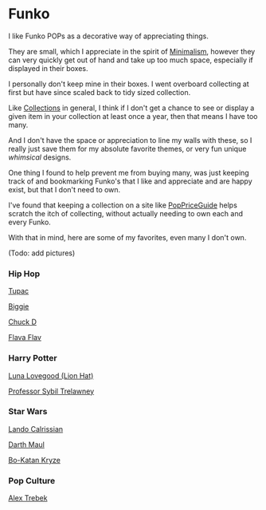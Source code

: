 # Funko

I like Funko POPs as a decorative way of appreciating things.

They are small, which I appreciate in the spirit of [Minimalism](/pages/minimalism/index.md), however they can very quickly get out of hand and take up too much space, especially if displayed in their boxes.

I personally don't keep mine in their boxes. I went overboard collecting at first but have since scaled back to tidy sized collection.

Like [Collections](/pages/collections/index.md) in general, I think if I don't get a chance to see or display a given item in your collection at least once a year, then that means I have too many.

And I don't have the space or appreciation to line my walls with these, so I really just save them for my absolute favorite themes, or very fun unique _whimsical_ designs.

One thing I found to help prevent me from buying many, was just keeping track of and bookmarking Funko's that I like and appreciate and are happy exist, but that I don't need to own.

I've found that keeping a collection on a site like [PopPriceGuide](https://www.poppriceguide.com) helps scratch the itch of collecting, without actually needing to own each and every Funko.

With that in mind, here are some of my favorites, even many I don't own.

(Todo: add pictures)

### Hip Hop

[Tupac](https://www.hobbydb.com/marketplaces/poppriceguide/catalog_items/tupac-shakur-49af6f50-be2e-4cd1-9780-e8caeea26702)

[Biggie](https://www.hobbydb.com/marketplaces/poppriceguide/catalog_items/the-notorious-b-i-g-87cb042c-8754-49cd-836c-b88fd0e96f6c)

[Chuck D](https://www.hobbydb.com/marketplaces/poppriceguide/catalog_items/chuck-d-public-enemy-a2c82109-8937-478c-8c6c-3cdee1b7e783)

[Flava Flav](https://www.hobbydb.com/marketplaces/poppriceguide/catalog_items/flavor-flav-21694c90-96c3-4236-b462-7bc13957f847)


### Harry Potter

[Luna Lovegood (Lion Hat)](https://www.hobbydb.com/marketplaces/poppriceguide/catalog_items/luna-lovegood-lion-hat)

[Professor Sybil Trelawney](https://www.hobbydb.com/marketplaces/poppriceguide/catalog_items/professor-trelawney-1295cfad-40fb-4d8e-be20-35a49b1e9dff)


### Star Wars

[Lando Calrissian](https://www.hobbydb.com/marketplaces/poppriceguide/catalog_items/lando-calrissian-solo-movie)

[Darth Maul](https://www.hobbydb.com/marketplaces/poppriceguide/catalog_items/622489)

[Bo-Katan Kryze](https://www.hobbydb.com/marketplaces/poppriceguide/catalog_items/622491)


### Pop Culture

[Alex Trebek](https://www.hobbydb.com/marketplaces/poppriceguide/catalog_items/alex-trebek-young)

